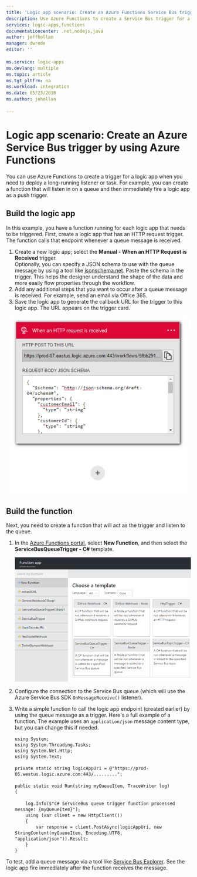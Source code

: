 ```yaml
---
title: 'Logic app scenario: Create an Azure Functions Service Bus trigger | Microsoft Azure'
description: Use Azure Functions to create a Service Bus trigger for a logic app
services: logic-apps,functions
documentationcenter: .net,nodejs,java
author: jeffhollan
manager: dwrede
editor: ''

ms.service: logic-apps
ms.devlang: multiple
ms.topic: article
ms.tgt_pltfrm: na
ms.workload: integration
ms.date: 05/23/2016
ms.author: jehollan

---
```

# Logic app scenario: Create an Azure Service Bus trigger by using Azure Functions
You can use Azure Functions to create a trigger for a logic app when you need to deploy a long-running listener or task. For example, you can create a function that will listen in on a queue and then immediately fire a logic app as a push trigger.

## Build the logic app
In this example, you have a function running for each logic app that needs to be triggered. First, create a logic app that has an HTTP request trigger. The function calls that endpoint whenever a queue message is received.  

1. Create a new logic app; select the **Manual - When an HTTP Request is Received** trigger.  
   Optionally, you can specify a JSON schema to use with the queue message by using a tool like [jsonschema.net](http://jsonschema.net). Paste the schema in the trigger. This helps the designer understand the shape of the data and more easily flow properties through the workflow.
2. Add any additional steps that you want to occur after a queue message is received. For example, send an email via Office 365.  
3. Save the logic app to generate the callback URL for the trigger to this logic app. The URL appears on the trigger card.

![The callback URL appears on the trigger card](./media/app-service-logic-scenario-function-sb-trigger/manualTrigger.PNG)

## Build the function
Next, you need to create a function that will act as the trigger and listen to the queue.

1. In the [Azure Functions portal](https://functions.azure.com/signin), select **New Function**, and then select the **ServiceBusQueueTrigger - C#** template.
   
    ![Azure Functions portal](./media/app-service-logic-scenario-function-sb-trigger/newQueueTriggerFunction.PNG)
2. Configure the connection to the Service Bus queue (which will use the Azure Service Bus SDK `OnMessageReceive()` listener).
3. Write a simple function to call the logic app endpoint (created earlier) by using the queue message as a trigger. Here's a full example of a function. The example uses an `application/json` message content type, but you can change this if needed.
   
   ```
   using System;
   using System.Threading.Tasks;
   using System.Net.Http;
   using System.Text;
   
   private static string logicAppUri = @"https://prod-05.westus.logic.azure.com:443/.........";
   
   public static void Run(string myQueueItem, TraceWriter log)
   {
   
       log.Info($"C# ServiceBus queue trigger function processed message: {myQueueItem}");
       using (var client = new HttpClient())
       {
           var response = client.PostAsync(logicAppUri, new StringContent(myQueueItem, Encoding.UTF8, "application/json")).Result;
       }
   }
   ```

To test, add a queue message via a tool like [Service Bus Explorer](https://github.com/paolosalvatori/ServiceBusExplorer). See the logic app fire immediately after the function receives the message.

<!-- Image References -->
[1]: ./media/app-service-logic-scenario-function-sb-trigger/manualTrigger.PNG
[2]: ./media/app-service-logic-scenario-function-sb-trigger/newQueueTriggerFunction.PNG
